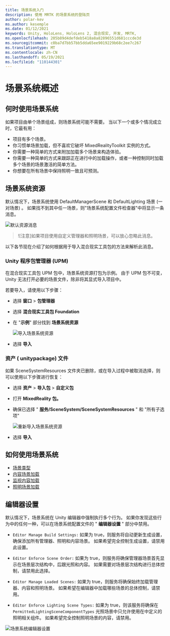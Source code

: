 ```yaml
---
title: 场景系统入门
description: 使用 MRTK 的场景系统的登陆页
author: polar-kev
ms.author: kesemple
ms.date: 01/12/2021
keywords: Unity, HoloLens, HoloLens 2, 混合现实, 开发, MRTK,
ms.openlocfilehash: 205b89d4defdeb5418a8a82896551d681cccde3d
ms.sourcegitcommit: c0ba7d7bb57bb5dda65ee9019229b68c2ee7c267
ms.translationtype: MT
ms.contentlocale: zh-CN
ms.lasthandoff: 05/19/2021
ms.locfileid: "110144301"
---
```

# <a name="scene-system-overview"></a>场景系统概述

## <a name="when-to-use-the-scene-system"></a>何时使用场景系统

如果项目由单个场景组成，则场景系统可能不需要。 当以下一个或多个情况成立时，它最有用：

- 项目有多个场景。
- 你习惯单场景加载，但不喜欢它破坏 MixedRealityToolkit 实例的方式。
- 你需要一种简单的方式来附加加载多个场景来构造体验。
- 你需要一种简单的方式来跟踪正在进行中的加载操作，或者一种控制同时加载多个场景的场景激活的简单方法。
- 你想要在所有场景中保持照明一致且可预测。

## <a name="scene-system-resources"></a>场景系统资源

默认情况下，场景系统使用 DefaultManagerScene 和 DefaultLighting 场景 (一对场景) 。 如果找不到其中任一场景，则"场景系统配置文件检查器"中将显示一条消息。

![默认资源消息](../images/scene-system/DefaultResourcesMessage.png)

>![注意]如果项目使用自定义管理器和照明场景，可以放心忽略此消息。

以下各节现在介绍了如何根据用于导入混合现实工具包的方法来解析此消息。

### <a name="unity-package-manager-upm"></a>Unity 程序包管理器 (UPM) 

在混合现实工具包 UPM 包中，场景系统资源打包为示例。 由于 UPM 包不可变，Unity 无法打开必要的场景文件，除非将其显式导入项目中。

若要导入，请使用以下步骤：

- 选择 **窗口**  >  **包管理器**
- 选择 **混合现实工具包 Foundation**
- 在 "**示例**" 部分找到 **场景系统资源**

  ![导入场景系统资源](../images/scene-system/UpmImportSceneSystemResources.png)

- 选择 **导入**

### <a name="asset-unitypackage-files"></a>资产 ( unitypackage) 文件

如果 SceneSystemResources 文件夹已删除，或在导入过程中被取消选择，则可以使用以下步骤进行恢复：

- 选择 **资产**  >  **导入包**  >  **自定义包**
- 打开 **MixedReality 包。**
- 确保已选择 " **服务/SceneSystem/SceneSystemResources** " 和 "所有子选项"

  ![重新导入场景系统资源](../images/scene-system/ReimportSceneSystemResources.png)

- 选择 **导入**

## <a name="how-to-use-the-scene-system"></a>如何使用场景系统

- [场景类型](scene-system-scene-types.md)
- [内容场景加载](scene-system-content-loading.md)
- [监视内容加载](scene-system-load-progress.md)
- [照明场景加载](scene-system-lighting-scenes.md)

## <a name="editor-settings"></a>编辑器设置

默认情况下，场景系统在 Unity 编辑器中强制执行多个行为。 如果你发现这些行为中的任何一种，可以在场景系统配置文件的 " **编辑器设置** " 部分中禁用。

- `Editor Manage Build Settings:` 如果为 true，则服务将自动更新生成设置，确保添加所有管理器、照明和内容场景。 如果希望完全控制生成设置，请禁用此设置。

- `Editor Enforce Scene Order:` 如果为 true，则服务将确保管理器场景首先显示在场景层次结构中，后跟光照和内容。 如果需要对场景层次结构进行总体控制，请禁用此选择。

- `Editor Manage Loaded Scenes:` 如果为 true，则服务将确保始终加载管理器、内容和照明场景。 如果希望在编辑器中加载哪些场景的总体控制，请禁用。

- `Editor Enforce Lighting Scene Types:` 如果为 true，则该服务将确保在 `PermittedLightingSceneComponentTypes` 光照场景中只允许使用在中定义的照明相关组件。 如果希望完全控制照明场景的内容，请禁用。

![场景系统编辑器设置](../images/scene-system/MRTK_SceneSystemProfileEditorSettings.PNG)
